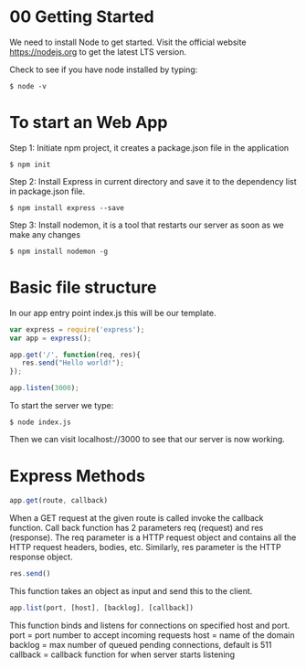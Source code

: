 # 00 Getting Started
We need to install Node to get started. 
Visit the official website https://nodejs.org to get the latest LTS version. 

Check to see if you have node installed by typing: 
```
$ node -v
```

# To start an Web App
Step 1: Initiate npm project, it creates a package.json file in the application 
```
$ npm init
```
Step 2: Install Express in current directory and save it to the dependency list in package.json file. 
```
$ npm install express --save
``` 
Step 3: Install nodemon, it is a tool that restarts our server as soon as we make any changes
```
$ npm install nodemon -g
```

# Basic file structure
In our app entry point index.js this will be our template.
```javascript
var express = require('express');
var app = express();

app.get('/', function(req, res){
   res.send("Hello world!");
});

app.listen(3000);
```
To start the server we type: 
```
$ node index.js
```
Then we can visit localhost://3000 to see that our server is now working. 

# Express Methods
```javascript
app.get(route, callback)
```
When a GET request at the given route is called invoke the callback function. 
Call back function has 2 parameters req (request) and res (response). 
The req parameter is a HTTP request object and contains all the HTTP request headers, bodies, etc.
Similarly, res parameter is the HTTP response object. 

```javascript
res.send()
```
This function takes an object as input and send this to the client.

```javascript
app.list(port, [host], [backlog], [callback])
```
This function binds and listens for connections on specified host and port. 
port = port number to accept incoming requests
host = name of the domain
backlog = max number of queued pending connections, default is 511
callback = callback function for when server starts listening